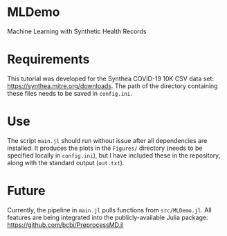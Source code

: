# MLDemo
Machine Learning with Synthetic Health Records

# Requirements
This tutorial was developed for the Synthea COVID-19 10K CSV data set: https://synthea.mitre.org/downloads.
The path of the directory containing these files needs to be saved in `config.ini`.

# Use
The script `main.jl` should run without issue after all dependencies are installed.
It produces the plots in the `Figures/` directory (needs to be specified locally in `config.ini`), but I have included these in the repository,
along with the standard output (`out.txt`).

# Future
Currently, the pipeline in `main.jl` pulls functions from `src/MLDemo.jl`.
All features are being integrated into the publicly-available Julia package: https://github.com/bcbi/PreprocessMD.jl
